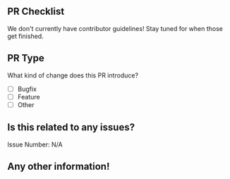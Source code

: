 ## PR Checklist
<!-- I know contributing to someone else's project can be incredibly nerve wracking. Don't worry if you get it wrong! We're all learning and I'm a huge advocate that there shouldn't
be anything embarassing about trying to improve and do something great! -->
We don't currently have contributor guidelines! Stay tuned for when those get finished.

## PR Type
What kind of change does this PR introduce?
- [ ] Bugfix
- [ ] Feature
- [ ] Other

## Is this related to any issues?
<!-- Please describe the issue, or link to a relevant issue. -->

Issue Number: N/A

## Any other information!
<!-- Did it break anything, what bugs did you run into? What did you learn? Anything you want to tell we'd love reading about it! -->
